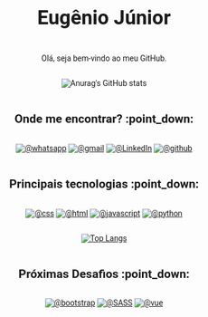 <link rel="preconnect" href="https://fonts.googleapis.com">
<link rel="preconnect" href="https://fonts.gstatic.com" crossorigin>
<link href="https://fonts.googleapis.com/css2?family=Roboto&display=swap" rel="stylesheet">
<section style="display: flex; align-items: center; flex-direction: column;font-family: 'Roboto', sans-serif;">
    <h1  style="text-align: center; font-size: 35px">Eugênio Júnior</h1>   
<p >Olá, seja bem-vindo ao meu GitHub.</p>




![Anurag's GitHub stats](https://github-readme-stats.vercel.app/api?username=eugenioJ&show_icons=true&theme=apprentice)
<section style="display: flex; align-items: center; flex-direction: column">
    <h2>Onde me encontrar? :point_down:</h2>

[![@whatsapp](https://img.shields.io/badge/WhatsApp-25D366?style=for-the-badge&logo=whatsapp&logoColor=white)](https://api.whatsapp.com/send?phone=+5511940174761)
[![@gmail](https://img.shields.io/badge/Gmail-D14836?style=for-the-badge&logo=gmail&logoColor=white)](eugeniojunior21@gmail.com)
[![@LinkedIn](https://img.shields.io/badge/LinkedIn-0077B5?style=for-the-badge&logo=linkedin&logoColor=white
)](https://www.linkedin.com/in/eugeniojr)
[![@github](https://img.shields.io/badge/GitHub-100000?style=for-the-badge&logo=github&logoColor=white)](https://github.com/EugenioJ)
<section>
<section style="display: flex; align-items: center; flex-direction: column">

<h2>Principais tecnologias :point_down:</h2>

[![@css](https://img.shields.io/badge/CSS3-1572B6?style=for-the-badge&logo=css3&logoColor=white)](https://github.com/EugenioJ)
[![@html](https://img.shields.io/badge/HTML5-E34F26?style=for-the-badge&logo=html5&logoColor=white)](https://github.com/EugenioJ)
[![@javascript](https://img.shields.io/badge/JavaScript-F7DF1E?style=for-the-badge&logo=javascript&logoColor=black)]()
[![@python](https://img.shields.io/badge/Python-14354C?style=for-the-badge&logo=python&logoColor=)](https://github.com/EugenioJ)
</section>

<section style="display: flex; align-items: center; flex-direction: column">

[![Top Langs](https://github-readme-stats.vercel.app/api/top-langs/?username=EugenioJ)](https://github.com/EugenioJ)

<h2>Próximas Desafios :point_down:</h2>

[![@bootstrap](https://img.shields.io/badge/Bootstrap-563D7C?style=for-the-badge&logo=bootstrap&logoColor=white)]()
[![@SASS](https://img.shields.io/badge/Sass-CC6699?style=for-the-badge&logo=sass&logoColor=white)](https://github.com/EugenioJ)
[![@vue](https://img.shields.io/badge/Vue.js-35495E?style=for-the-badge&logo=vue.js&logoColor=4FC08D)](https://github.com/EugenioJ)
</section>
</section>
